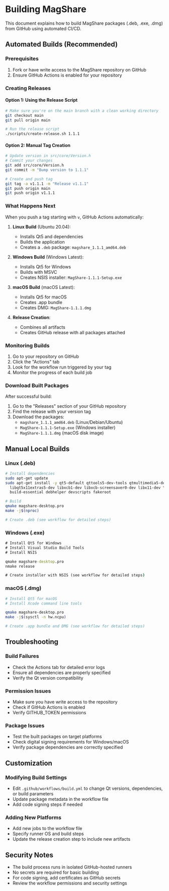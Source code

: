 # Building MagShare

This document explains how to build MagShare packages (.deb, .exe, .dmg) from GitHub using automated CI/CD.

## Automated Builds (Recommended)

### Prerequisites
1. Fork or have write access to the MagShare repository on GitHub
2. Ensure GitHub Actions is enabled for your repository

### Creating Releases

#### Option 1: Using the Release Script
```bash
# Make sure you're on the main branch with a clean working directory
git checkout main
git pull origin main

# Run the release script
./scripts/create-release.sh 1.1.1
```

#### Option 2: Manual Tag Creation
```bash
# Update version in src/core/Version.h
# Commit your changes
git add src/core/Version.h
git commit -m "Bump version to 1.1.1"

# Create and push tag
git tag -a v1.1.1 -m "Release v1.1.1"
git push origin main
git push origin v1.1.1
```

### What Happens Next

When you push a tag starting with `v`, GitHub Actions automatically:

1. **Linux Build** (Ubuntu 20.04):
   - Installs Qt5 and dependencies
   - Builds the application
   - Creates a `.deb` package: `magshare_1.1.1_amd64.deb`

2. **Windows Build** (Windows Latest):
   - Installs Qt5 for Windows
   - Builds with MSVC
   - Creates NSIS installer: `MagShare-1.1.1-Setup.exe`

3. **macOS Build** (macOS Latest):
   - Installs Qt5 for macOS
   - Creates .app bundle
   - Creates DMG: `MagShare-1.1.1.dmg`

4. **Release Creation**:
   - Combines all artifacts
   - Creates GitHub release with all packages attached

### Monitoring Builds

1. Go to your repository on GitHub
2. Click the "Actions" tab
3. Look for the workflow run triggered by your tag
4. Monitor the progress of each build job

### Download Built Packages

After successful build:
1. Go to the "Releases" section of your GitHub repository
2. Find the release with your version tag
3. Download the packages:
   - `magshare_1.1.1_amd64.deb` (Linux/Debian/Ubuntu)
   - `MagShare-1.1.1-Setup.exe` (Windows installer)
   - `MagShare-1.1.1.dmg` (macOS disk image)

## Manual Local Builds

### Linux (.deb)
```bash
# Install dependencies
sudo apt-get update
sudo apt-get install -y qt5-default qttools5-dev-tools qtmultimedia5-dev \
  libqt5x11extras5-dev libxcb1-dev libxcb-screensaver0-dev libx11-dev \
  build-essential debhelper devscripts fakeroot

# Build
qmake magshare-desktop.pro
make -j$(nproc)

# Create .deb (see workflow for detailed steps)
```

### Windows (.exe)
```cmd
# Install Qt5 for Windows
# Install Visual Studio Build Tools
# Install NSIS

qmake magshare-desktop.pro
nmake release

# Create installer with NSIS (see workflow for detailed steps)
```

### macOS (.dmg)
```bash
# Install Qt5 for macOS
# Install Xcode command line tools

qmake magshare-desktop.pro
make -j$(sysctl -n hw.ncpu)

# Create .app bundle and DMG (see workflow for detailed steps)
```

## Troubleshooting

### Build Failures
- Check the Actions tab for detailed error logs
- Ensure all dependencies are properly specified
- Verify the Qt version compatibility

### Permission Issues
- Make sure you have write access to the repository
- Check if GitHub Actions is enabled
- Verify GITHUB_TOKEN permissions

### Package Issues
- Test the built packages on target platforms
- Check digital signing requirements for Windows/macOS
- Verify package dependencies are correctly specified

## Customization

### Modifying Build Settings
- Edit `.github/workflows/build.yml` to change Qt versions, dependencies, or build parameters
- Update package metadata in the workflow file
- Add code signing steps if needed

### Adding New Platforms
- Add new jobs to the workflow file
- Specify runner OS and build steps
- Update the release creation step to include new artifacts

## Security Notes

- The build process runs in isolated GitHub-hosted runners
- No secrets are required for basic building
- For code signing, add certificates as GitHub secrets
- Review the workflow permissions and security settings